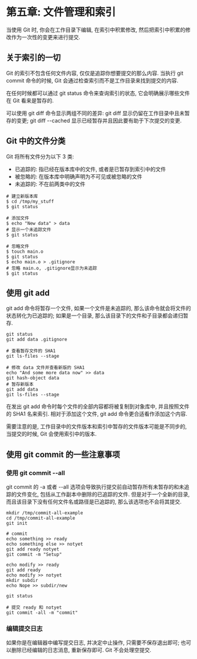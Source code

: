 # 第五章: 文件管理和索引 #

当使用 Git 时, 你会在工作目录下编辑, 在索引中积累修改, 然后把索引中积累的修改作为一次性的变更来进行提交.

## 关于索引的一切 ##

Git 的索引不包含任何文件内容, 仅仅是追踪你想要提交的那么内容. 当执行 git commit 命令的时候, Git 会通过检查索引而不是工作目录来找到提交的内容.

在任何时候都可以通过 git status 命令来查询索引的状态, 它会明确展示哪些文件在 Git 看来是暂存的.

可以使用 git diff 命令显示两组不同的差异: git diff 显示仍留在工作目录中且未暂存的变更; git diff --cached 显示已经暂存并且因此要有助于下次提交的变更.

## Git 中的文件分类 ##

Git 将所有文件分为以下 3 类:

- 已追踪的: 指已经在版本库中的文件, 或者是已暂存到索引中的文件
- 被忽略的: 在版本库中明确声明为不可见或被忽略的文件
- 未追踪的: 不在前两类中的文件

```
# 建立新版本库
$ cd /tmp/my_stuff
$ git status

# 添加文件
$ echo "New data" > data
# 显示一个未追踪文件
$ git status

# 忽略文件
$ touch main.o
$ git status
$ echo main.o > .gitignore
# 忽略 main.o, .gitignore显示为未追踪
$ git status
```

## 使用 git add ##

git add 命令将暂存一个文件, 如果一个文件是未追踪的, 那么该命令就会将文件的状态转化为已追踪的; 如果是一个目录, 那么该目录下的文件和子目录都会递归暂存.

```
git status
git add data .gitignore

# 查看暂存文件的 SHA1
git ls-files --stage

# 修改 data 文件并查看新版的 SHA1
echo "And some more data now" >> data
git hash-object data
# 暂存新版本
git add data
git ls-files --stage
```

在发出 git add 命令时每个文件的全部内容都将被复制到对象库中, 并且按照文件的 SHA1 名来索引. 相对于添加这个文件, git add 命令更合适看作添加这个内容.

需要注意的是, 工作目录中的文件版本和索引中暂存的文件版本可能是不同步的, 当提交的时候, Git 会使用索引中的版本.

## 使用 git commit 的一些注意事项 ##

### 使用 git commit --all ###

git commit 的 -a 或者 --all 选项会导致执行提交前自动暂存所有未暂存的和未追踪的文件变化, 包括从工作副本中删除的已追踪的文件. 但是对于一个全新的目录, 而且该目录下没有任何文件名或路径是已追踪的, 那么该选项也不会将其提交.

```
mkdir /tmp/commit-all-example
cd /tmp/commit-all-example
git init

# commit
echo something >> ready
echo something else >> notyet
git add ready notyet
git commit -m "Setup"

echo modify >> ready
git add ready
echo modify >> notyet
mkdir subdir
echo Nope >> subdir/new

git status

# 提交 ready 和 notyet
git commit -all -m "commit"
```

### 编辑提交日志 ###

如果你是在编辑器中编写提交日志, 并决定中止操作, 只需要不保存退出即可; 也可以删除已经编辑的日志消息, 重新保存即可. Git 不会处理空提交.
